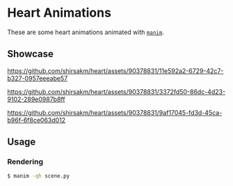 # Heart Animations

These are some heart animations animated with [`manim`](https://manim.community/).

## Showcase

https://github.com/shirsakm/heart/assets/90378831/11e592a2-6729-42c7-b327-0957eeeabe57

https://github.com/shirsakm/heart/assets/90378831/3372fd50-86dc-4d23-9102-289e0987b8ff

https://github.com/shirsakm/heart/assets/90378831/9af17045-fd3d-45ca-b96f-6f8ce063d012

## Usage

### Rendering

```sh
$ manim -qh scene.py
```
